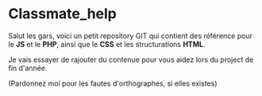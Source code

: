 # Classmate_help

Salut les gars, voici un petit repository GIT qui contient des référence pour le **JS** et le **PHP**, ainsi que le **CSS** et les structurations **HTML**.

Je vais essayer de rajouter du contenue pour vous aidez lors du project de fin d'année.

(Pardonnez moi pour les fautes d'orthographes, si elles existes)
